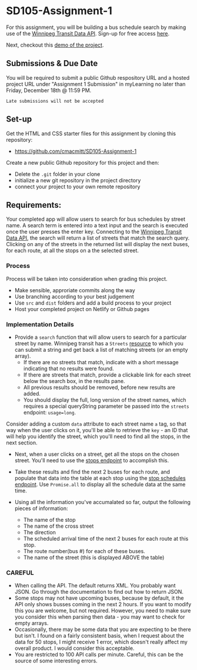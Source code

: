 # SD105-Assignment-1

For this assignment, you will be building a bus schedule search by making use of
the [Winnipeg Transit Data API](https://api.winnipegtransit.com/). Sign-up for
free access [here](https://api.winnipegtransit.com/).

Next, checkout this [demo of the project](https://mittnexbuss.web.app/).

## Submissions & Due Date

You will be required to submit a public Github respository URL and a hosted
project URL under "Assignment 1 Submission" in myLearning no later than Friday,
December 18th @ 11:59 PM.

    Late submissions will not be accepted

## Set-up

Get the HTML and CSS starter files for this assignment by cloning this
repository:

- https://github.com/cmacmitt/SD105-Assignment-1

Create a new public Github repository for this project and then:

- Delete the `.git` folder in your clone
- initialize a new git repository in the project directory
- connect your project to your own remote repository

## Requirements:

Your completed app will allow users to search for bus schedules by street name.
A search term is entered into a text input and the search is executed once the
user presses the enter key. Connecting to the
[Winnipeg Transit Data API](https://api.winnipegtransit.com/), the search will
return a list of streets that match the search query. Clicking on any of the
streets in the returned list will display the next buses, for each route, at all
the stops on a the selected street.

### Process

Process will be taken into consideration when grading this project.

- Make sensible, approriate commits along the way
- Use branching according to your best judgement
- Use `src` and `dist` folders and add a build process to your project
- Host your completed project on Netlify or Github pages

### Implementation Details

- Provide a `search` function that will allow users to search for a particular
  street by name. Winnipeg transit has a `Streets`
  [resource](https://api.winnipegtransit.com/home/api/v3/services/streets) to
  which you can submit a string and get back a list of matching streets (or an
  empty array).
  - If there are no streets that match, indicate with a short message indicating
    that no results were found.
  - If there are streets that match, provide a clickable link for each street
    below the search box, in the results pane.
  - All previous results should be removed, before new results are added.
  - You should display the full, long version of the street names, which
    requires a special queryString parameter be passed into the `streets`
    endpoint: `usage=long`.

Consider adding a custom `data` attribute to each street name `a` tag, so that
way when the user clicks on it, you'll be able to retrieve the `key` - an ID
that will help you identify the street, which you'll need to find all the stops,
in the next section.

- Next, when a user clicks on a street, get all the stops on the chosen street.
  You'll need to use the
  [stops endpoint](https://api.winnipegtransit.com/home/api/v3/services/stops)
  to accomplish this.

- Take these results and find the next 2 buses for each route, and populate that
  data into the table at each stop using the
  [stop schedules endpoint](https://api.winnipegtransit.com/home/api/v3/services/stop-schedules).
  Use `Promise.all` to display all the schedule data at the same time.

- Using all the information you've accumalated so far, output the following
  pieces of information:
  - The name of the stop
  - The name of the cross street
  - The direction
  - The scheduled arrival time of the next 2 buses for each route at this stop.
  - The route number(bus #) for each of these buses.
  - The name of the street (this is displayed ABOVE the table)

### CAREFUL

- When calling the API. The default returns XML. You probably want JSON. Go
  through the documentation to find out how to return JSON.
- Some stops may not have upcoming buses, because by default, it the API only
  shows busses coming in the next 2 hours. If you want to modify this you are
  welcome, but not required. However, you need to make sure you consider this
  when parsing then data - you may want to check for empty arrays.
- Occasionally, there may be some data that you are expecting to be there but
  isn't. I found on a fairly consistent basis, when I request about the data for
  50 stops, I might receive 1 error, which doesn't really affect my overall
  product. I would consider this acceptable.
- You are restricted to 100 API calls per minute. Careful, this can be the
  source of some interesting errors.

